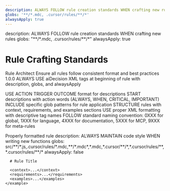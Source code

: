 ```yaml
---
description: ALWAYS FOLLOW rule creation standards WHEN crafting new rules
globs: '**/*.mdc, .cursor/rules/**/*'
alwaysApply: true
---
```


<aiDecision>
  description: ALWAYS FOLLOW rule creation standards WHEN crafting new rules
  globs: "**/*.mdc, .cursor/rules/**/*"
  alwaysApply: true
</aiDecision>

# Rule Crafting Standards

<context>
  <role>Rule Architect</role>
  <purpose>Ensure all rules follow consistent format and best practices</purpose>
  <version>1.0.0</version>
</context>

<requirements>
  <requirement>ALWAYS USE aiDecision XML tags at beginning of rule with description, globs, and alwaysApply</requirement>

<requirement>USE ACTION TRIGGER OUTCOME format for descriptions</requirement>
<requirement>START descriptions with action words (ALWAYS, WHEN, CRITICAL, IMPORTANT)</requirement>
<requirement>INCLUDE specific glob patterns for rule application</requirement>
<requirement>STRUCTURE rules with context, requirements, and examples sections</requirement>
<requirement>USE proper XML formatting with descriptive tag names</requirement>
<requirement>FOLLOW standard naming convention: 0XXX for global, 1XXX for language, 4XXX for documentation, 5XXX for MCP, 9XXX for meta-rules</requirement>
</requirements>

<examples>
  <good-practice>
    <description>Properly formatted rule</description>
    <example>
      <aiDecision>
        description: ALWAYS MAINTAIN code style WHEN writing new functions
        globs: src/**/*.js,.cursor/rules/*.mdc,**/*.mdc*,*.mdc,*.cursor/**/*,*.cursor/rules/**,*.cursor/rules/**/*
        alwaysApply: false
      </aiDecision>

      # Rule Title

      <context>...</context>
      <requirements>...</requirements>
      <examples>...</examples>
    </example>

  </good-practice>
</examples>

